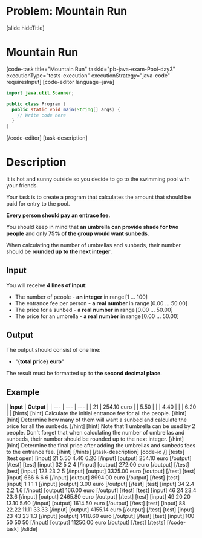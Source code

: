 # Problem: Mountain Run
[slide hideTitle]
# Mountain Run
[code-task title="Mountain Run" taskId="pb-java-exam-Pool-day3" executionType="tests-execution" executionStrategy="java-code" requiresInput]
[code-editor language=java]
```java
import java.util.Scanner;

public class Program {
  public static void main(String[] args) {
    // Write code here
  }
}
```
[/code-editor]
[task-description]
# Description
It is hot and sunny outside so you decide to go to the swimming pool with your friends. 

Your task is to create a program that calculates the amount that should be paid for entry to the pool. 

**Every person should pay an entrace fee.** 

You should keep in mind that **an umbrella can provide shade for two people** and only **75% of the group would want sunbeds**. 

When calculating the number of umbrellas and sunbeds, their number should be **rounded up to the next integer**.

## Input
You will receive **4 lines of input**: 
- The number of people - **an integer** in range [1 ... 100]
- The entrance fee per person - **a real number** in range [0.00 ... 50.00]
- The price for a sunbed - **a real number** in range [0.00 ... 50.00]
- The price for an umbrella - **a real number** in range [0.00 ... 50.00] 

## Output
The output should consist of one line:
- "\{**total price**\} **euro**" 

The result must be formatted up to **the second decimal place**. 

## Example
| **Input** | **Output** |
| --- | --- | --- |
| 21 | 254.10 euro | 
| 5.50 | | 
| 4.40 | | 
| 6.20 | | 
[hints]
[hint]
Calculate the initial entrance fee for all the people.
[/hint]
[hint]
Determine how many of them will want a sunbed and calculate the price for all the sunbeds.
[/hint]
[hint]
Note that 1 umbrella can be used by 2 people. Don't forget that when calculating the number of umbrellas and sunbeds, their number should be rounded up to the next integer.
[/hint]
[hint]
Determine the final price after adding the umbrellas and sunbeds fees to the entrance fee.
[/hint]
[/hints]
[/task-description]
[code-io /]
[tests]
[test open]
[input]
21
5.50
4.40
6.20
[/input]
[output]
254.10 euro
[/output]
[/test]
[test]
[input]
32
5
2
4
[/input]
[output]
272.00 euro
[/output]
[/test]
[test]
[input]
123
23
2
5
[/input]
[output]
3325.00 euro
[/output]
[/test]
[test]
[input]
666
6
6
6
[/input]
[output]
8994.00 euro
[/output]
[/test]
[test]
[input]
1
1
1
1
[/input]
[output]
3.00 euro
[/output]
[/test]
[test]
[input]
34
2.4
2.2
1.6
[/input]
[output]
166.00 euro
[/output]
[/test]
[test]
[input]
46
24
23.4
23.6
[/input]
[output]
2465.80 euro
[/output]
[/test]
[test]
[input]
49
20.20
13.10
5.60
[/input]
[output]
1614.50 euro
[/output]
[/test]
[test]
[input]
88
22.22
11.11
33.33
[/input]
[output]
4155.14 euro
[/output]
[/test]
[test]
[input]
23
43
23
1.3
[/input]
[output]
1418.60 euro
[/output]
[/test]
[test]
[input]
100
50
50
50
[/input]
[output]
11250.00 euro
[/output]
[/test]
[/tests]
[/code-task]
[/slide]
